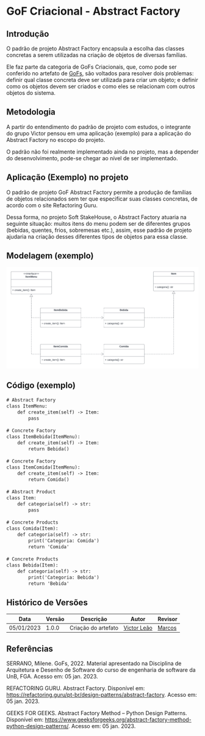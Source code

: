 # GoF Criacional - Abstract Factory

## Introdução

O padrão de projeto Abstract Factory encapsula a escolha das classes concretas a serem utilizadas na  criação de objetos de diversas famílias.

Ele faz parte da categoria de GoFs Criacionais, que, como pode ser conferido no artefato de [GoFs](https://unbarqdsw2022-2.github.io/2022.2_G5_SoftSteakHouse/#/padroes-projeto/iniciativas_extras/gofs), são voltados para resolver dois problemas: definir qual classe concreta deve ser utilizada para criar um objeto; e definir como os objetos devem ser criados e como eles se relacionam com outros objetos do sistema.

## Metodologia

A partir do entendimento do padrão de projeto com estudos, o integrante do grupo Victor pensou em uma aplicação (exemplo) para a aplicação do Abstract Factory no escopo do projeto.

O padrão não foi realmente implementado ainda no projeto, mas a depender do desenvolvimento, pode-se chegar ao nível de ser implementado.

## Aplicação (Exemplo) no projeto

O padrão de projeto GoF Abstract Factory permite a produção de famílias de objetos relacionados sem ter que especificar suas classes concretas, de acordo com o site Refactoring Guru.

Dessa forma, no projeto Soft StakeHouse, o Abstract Factory atuaria na seguinte situação: muitos itens do menu podem ser de diferentes grupos (bebidas, quentes, frios, sobremesas etc.), assim, esse padrão de projeto ajudaria na criação desses diferentes tipos de objetos para essa classe.

## Modelagem (exemplo)

![Abstract Factory UML](./absfact-uml.png)

## Código (exemplo)

```
# Abstract Factory
class ItemMenu:
    def create_item(self) -> Item:
        pass

# Concrete Factory
class ItemBebida(ItemMenu):
    def create_item(self) -> Item:
        return Bebida()

# Concrete Factory
class ItemComida(ItemMenu):
    def create_item(self) -> Item:
        return Comida()

# Abstract Product
class Item:
    def categoria(self) -> str:
        pass

# Concrete Products
class Comida(Item):
    def categoria(self) -> str:
        print('Categoria: Comida')
        return 'Comida'

# Concrete Products
class Bebida(Item):
    def categoria(self) -> str:
        print('Categoria: Bebida')
        return 'Bebida'

```

## Histórico de Versões

|    Data    | Versão |            Descrição           |       Autor     |    Revisor    |
|  --------  |  ----  |            ----------          | --------------- |    -------    |
| 05/01/2023 |  1.0.0 |  Criação do artefato | [Victor Leão](https://github.com/victorleaoo) | [Marcos](https://github.com/Marofelipe) |

## Referências
SERRANO, Milene. GoFs, 2022. Material apresentado na Disciplina de Arquitetura e Desenho de Software do curso de engenharia de software da UnB, FGA. Acesso em: 05 jan. 2023.

REFACTORING GURU. Abstract Factory. Disponível em: https://refactoring.guru/pt-br/design-patterns/abstract-factory. Acesso em: 05 jan. 2023.

GEEKS FOR GEEKS. Abstract Factory Method – Python Design Patterns. Disponível em: https://www.geeksforgeeks.org/abstract-factory-method-python-design-patterns/. Acesso em: 05 jan. 2023.
